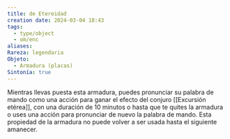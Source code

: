 ```yaml
---
title: de Etereidad
creation date: 2024-03-04 18:43
tags:
  - type/object
  - om/enc
aliases: 
Rareza: legendaria
Objeto:
  - Armadura (placas)
Sintonía: true
---
```

Mientras llevas puesta esta armadura, puedes pronunciar su palabra de mando como una acción para ganar el efecto del conjuro [[Excursión etérea]], con una duración de 10 minutos o hasta que te quites la armadura o uses una acción para pronunciar de nuevo la palabra de mando. Esta propiedad de la armadura no puede volver a ser usada hasta el siguiente amanecer.